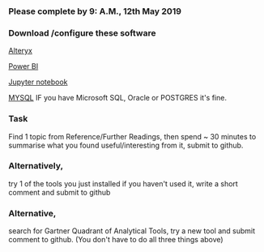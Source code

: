 ### Please complete by 9: A.M., 12th May 2019


### Download /configure these software

[Alteryx](https://www.alteryx.com/resources/product-support/download-alteryx)

[Power BI](https://www.microsoft.com/en-us/download/details.aspx?id=45331)

[Jupyter notebook](https://jupyter.org/install)

[MYSQL](https://dev.mysql.com/downloads/)  IF you have Microsoft SQL, Oracle or POSTGRES it's fine.


### Task

Find 1 topic from Reference/Further Readings, then spend ~ 30 minutes to summarise what you found useful/interesting from it, submit to github.

### Alternatively, 

try 1 of the tools you just installed if you haven't used it, write a short comment and submit to github

### Alternative, 

search for Gartner Quadrant of Analytical Tools, try a new tool and submit comment to github.
(You don't have to do all three things above)
